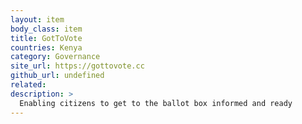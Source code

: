 ```yaml
---
layout: item
body_class: item
title: GotToVote
countries: Kenya
category: Governance
site_url: https://gottovote.cc
github_url: undefined
related: 
description: >
  Enabling citizens to get to the ballot box informed and ready
---
```

